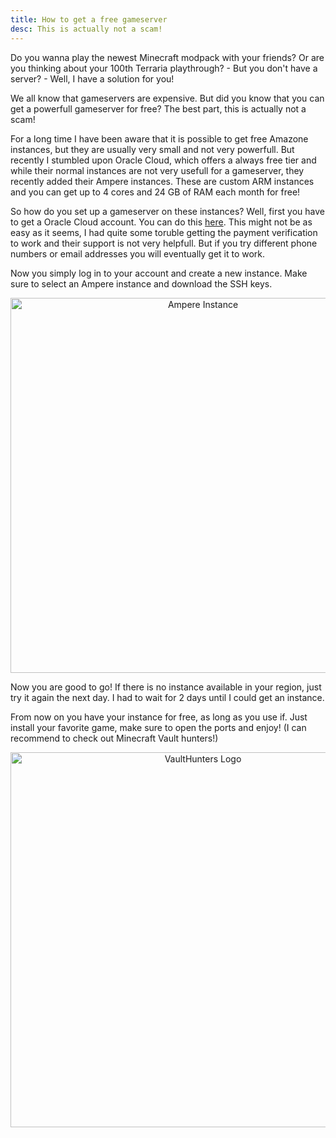 ```yaml
---
title: How to get a free gameserver
desc: This is actually not a scam!
---
```


Do you wanna play the newest Minecraft modpack with your friends? Or are you thinking about your 100th Terraria playthrough? - But you don't have a server? - Well, I have a solution for you!

We all know that gameservers are expensive. But did you know that you can get a powerfull gameserver for free? The best part, this is actually not a scam! 

For a long time I have been aware that it is possible to get free Amazone instances, but they are usually very small and not very powerfull. But recently I stumbled upon Oracle Cloud, which offers a always free tier and while their normal instances are not very usefull for a gameserver, they recently added their Ampere instances. These are custom ARM instances and you can get up to 4 cores and 24 GB of RAM each month for free!

So how do you set up a gameserver on these instances? Well, first you have to get a Oracle Cloud account. You can do this [here](https://www.oracle.com/cloud/free/). This might not be as easy as it seems, I had quite some toruble getting the payment verification to work and their support is not very helpfull. But if you try different phone numbers or email addresses you will eventually get it to work.

Now you simply log in to your account and create a new instance. Make sure to select an Ampere instance and download the SSH keys. 

<center>
<img src="{{ '/assets/ampere-instance.png' | url }}" alt="Ampere Instance" width="600"/>
</center>

Now you are good to go! If there is no instance available in your region, just try it again the next day. I had to wait for 2 days until I could get an instance.

From now on you have your instance for free, as long as you use if. Just install your favorite game, make sure to open the ports and enjoy! (I can recommend to check out Minecraft Vault hunters!)

<center>
<img src="{{ '/assets/vaulthunters.png' | url }}" alt="VaultHunters Logo" width="600"/>
</center>